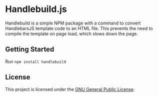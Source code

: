 # Handlebuild.js

Handlebuild is a simple NPM package with a command to convert HandlebarsJS template code to an HTML file. This prevents the need to compile the template on page load, which slows down the page. 

## Getting Started

Run `npm install handlebuild`

## License

This project is licensed under the [GNU General Public License](LICENSE).
